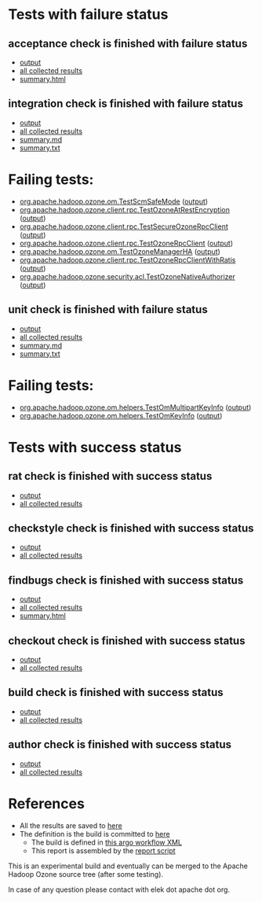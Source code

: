 # Tests with failure status

## acceptance check is finished with failure status

   * [output](https://raw.githubusercontent.com/elek/ozone-ci-03/master/pr/pr-hdds-2322-mhnft/acceptance/output.log)
   * [all collected results](https://github.com/elek/ozone-ci-03/tree/master/pr/pr-hdds-2322-mhnft/acceptance)
   * [summary.html](https://elek.github.io/ozone-ci-03/pr/pr-hdds-2322-mhnft/acceptance/summary.html)


## integration check is finished with failure status

   * [output](https://raw.githubusercontent.com/elek/ozone-ci-03/master/pr/pr-hdds-2322-mhnft/integration/output.log)
   * [all collected results](https://github.com/elek/ozone-ci-03/tree/master/pr/pr-hdds-2322-mhnft/integration)
   * [summary.md](https://github.com/elek/ozone-ci-03/tree/master/pr/pr-hdds-2322-mhnft/integration/summary.md)
   * [summary.txt](https://github.com/elek/ozone-ci-03/tree/master/pr/pr-hdds-2322-mhnft/integration/summary.txt)

# Failing tests: 

 * [org.apache.hadoop.ozone.om.TestScmSafeMode](hadoop-ozone/integration-test/org.apache.hadoop.ozone.om.TestScmSafeMode.txt) ([output](hadoop-ozone/integration-test/org.apache.hadoop.ozone.om.TestScmSafeMode-output.txt))
 * [org.apache.hadoop.ozone.client.rpc.TestOzoneAtRestEncryption](hadoop-ozone/integration-test/org.apache.hadoop.ozone.client.rpc.TestOzoneAtRestEncryption.txt) ([output](hadoop-ozone/integration-test/org.apache.hadoop.ozone.client.rpc.TestOzoneAtRestEncryption-output.txt))
 * [org.apache.hadoop.ozone.client.rpc.TestSecureOzoneRpcClient](hadoop-ozone/integration-test/org.apache.hadoop.ozone.client.rpc.TestSecureOzoneRpcClient.txt) ([output](hadoop-ozone/integration-test/org.apache.hadoop.ozone.client.rpc.TestSecureOzoneRpcClient-output.txt))
 * [org.apache.hadoop.ozone.client.rpc.TestOzoneRpcClient](hadoop-ozone/integration-test/org.apache.hadoop.ozone.client.rpc.TestOzoneRpcClient.txt) ([output](hadoop-ozone/integration-test/org.apache.hadoop.ozone.client.rpc.TestOzoneRpcClient-output.txt))
 * [org.apache.hadoop.ozone.om.TestOzoneManagerHA](hadoop-ozone/integration-test/org.apache.hadoop.ozone.om.TestOzoneManagerHA.txt) ([output](hadoop-ozone/integration-test/org.apache.hadoop.ozone.om.TestOzoneManagerHA-output.txt))
 * [org.apache.hadoop.ozone.client.rpc.TestOzoneRpcClientWithRatis](hadoop-ozone/integration-test/org.apache.hadoop.ozone.client.rpc.TestOzoneRpcClientWithRatis.txt) ([output](hadoop-ozone/integration-test/org.apache.hadoop.ozone.client.rpc.TestOzoneRpcClientWithRatis-output.txt))
 * [org.apache.hadoop.ozone.security.acl.TestOzoneNativeAuthorizer](hadoop-ozone/integration-test/org.apache.hadoop.ozone.security.acl.TestOzoneNativeAuthorizer.txt) ([output](hadoop-ozone/integration-test/org.apache.hadoop.ozone.security.acl.TestOzoneNativeAuthorizer-output.txt))

## unit check is finished with failure status

   * [output](https://raw.githubusercontent.com/elek/ozone-ci-03/master/pr/pr-hdds-2322-mhnft/unit/output.log)
   * [all collected results](https://github.com/elek/ozone-ci-03/tree/master/pr/pr-hdds-2322-mhnft/unit)
   * [summary.md](https://github.com/elek/ozone-ci-03/tree/master/pr/pr-hdds-2322-mhnft/unit/summary.md)
   * [summary.txt](https://github.com/elek/ozone-ci-03/tree/master/pr/pr-hdds-2322-mhnft/unit/summary.txt)

# Failing tests: 

 * [org.apache.hadoop.ozone.om.helpers.TestOmMultipartKeyInfo](hadoop-ozone/common/org.apache.hadoop.ozone.om.helpers.TestOmMultipartKeyInfo.txt) ([output](hadoop-ozone/common/org.apache.hadoop.ozone.om.helpers.TestOmMultipartKeyInfo-output.txt))
 * [org.apache.hadoop.ozone.om.helpers.TestOmKeyInfo](hadoop-ozone/common/org.apache.hadoop.ozone.om.helpers.TestOmKeyInfo.txt) ([output](hadoop-ozone/common/org.apache.hadoop.ozone.om.helpers.TestOmKeyInfo-output.txt))


# Tests with success status

## rat check is finished with success status

   * [output](https://raw.githubusercontent.com/elek/ozone-ci-03/master/pr/pr-hdds-2322-mhnft/rat/output.log)
   * [all collected results](https://github.com/elek/ozone-ci-03/tree/master/pr/pr-hdds-2322-mhnft/rat)


## checkstyle check is finished with success status

   * [output](https://raw.githubusercontent.com/elek/ozone-ci-03/master/pr/pr-hdds-2322-mhnft/checkstyle/output.log)
   * [all collected results](https://github.com/elek/ozone-ci-03/tree/master/pr/pr-hdds-2322-mhnft/checkstyle)


## findbugs check is finished with success status

   * [output](https://raw.githubusercontent.com/elek/ozone-ci-03/master/pr/pr-hdds-2322-mhnft/findbugs/output.log)
   * [all collected results](https://github.com/elek/ozone-ci-03/tree/master/pr/pr-hdds-2322-mhnft/findbugs)
   * [summary.html](https://elek.github.io/ozone-ci-03/pr/pr-hdds-2322-mhnft/findbugs/summary.html)


## checkout check is finished with success status

   * [output](https://raw.githubusercontent.com/elek/ozone-ci-03/master/pr/pr-hdds-2322-mhnft/checkout/output.log)
   * [all collected results](https://github.com/elek/ozone-ci-03/tree/master/pr/pr-hdds-2322-mhnft/checkout)


## build check is finished with success status

   * [output](https://raw.githubusercontent.com/elek/ozone-ci-03/master/pr/pr-hdds-2322-mhnft/build/output.log)
   * [all collected results](https://github.com/elek/ozone-ci-03/tree/master/pr/pr-hdds-2322-mhnft/build)


## author check is finished with success status

   * [output](https://raw.githubusercontent.com/elek/ozone-ci-03/master/pr/pr-hdds-2322-mhnft/author/output.log)
   * [all collected results](https://github.com/elek/ozone-ci-03/tree/master/pr/pr-hdds-2322-mhnft/author)




# References

 * All the results are saved to [here](https://github.com/elek/ozone-ci-03/tree/master/pr/pr-hdds-2322-mhnft/)
 * The definition is the build is committed to [here](https://github.com/elek/argo-ozone)
    * The build is defined in [this argo workflow XML](https://github.com/elek/argo-ozone/blob/master/ozone-build.yaml)
    * This report is assembled by the [report script](https://github.com/elek/argo-ozone/blob/master/scripts/report.sh)

This is an experimental build and eventually can be merged to the Apache Hadoop Ozone source tree (after some testing).

In case of any question please contact with elek dot apache dot org.
